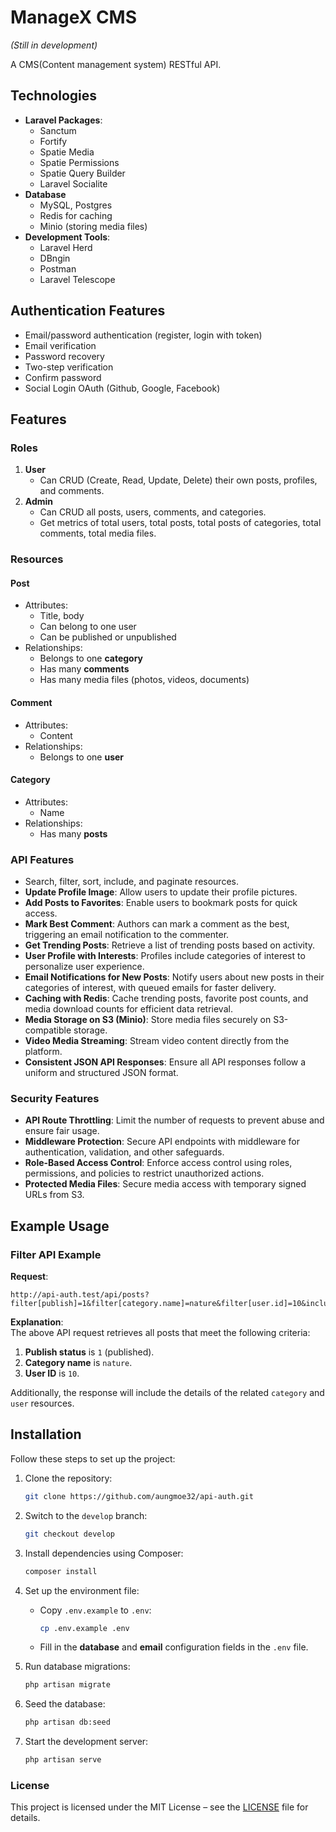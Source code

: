 # ManageX CMS

_(Still in development)_

A CMS(Content management system) RESTful API.

## Technologies

-   **Laravel Packages**:
    -   Sanctum
    -   Fortify
    -   Spatie Media
    -   Spatie Permissions
    -   Spatie Query Builder
    -   Laravel Socialite
-   **Database**
    -   MySQL, Postgres
    -   Redis for caching
    -   Minio (storing media files)
-   **Development Tools**:
    -   Laravel Herd
    -   DBngin
    -   Postman
    -   Laravel Telescope

## Authentication Features

-   Email/password authentication (register, login with token)
-   Email verification
-   Password recovery
-   Two-step verification
-   Confirm password
-   Social Login OAuth (Github, Google, Facebook)

## Features

### Roles

1.  **User**
    -   Can CRUD (Create, Read, Update, Delete) their own posts, profiles, and comments.
2.  **Admin**
    -   Can CRUD all posts, users, comments, and categories.
    -   Get metrics of total users, total posts, total posts of categories, total comments, total media files.

### Resources

#### **Post**

-   Attributes:
    -   Title, body
    -   Can belong to one user
    -   Can be published or unpublished
-   Relationships:
    -   Belongs to one **category**
    -   Has many **comments**
    -   Has many media files (photos, videos, documents)

#### **Comment**

-   Attributes:
    -   Content
-   Relationships:
    -   Belongs to one **user**

#### **Category**

-   Attributes:
    -   Name
-   Relationships:
    -   Has many **posts**

### API Features

-   Search, filter, sort, include, and paginate resources.
-   **Update Profile Image**: Allow users to update their profile pictures.
-   **Add Posts to Favorites**: Enable users to bookmark posts for quick access.
-   **Mark Best Comment**: Authors can mark a comment as the best, triggering an email notification to the commenter.
-   **Get Trending Posts**: Retrieve a list of trending posts based on activity.
-   **User Profile with Interests**: Profiles include categories of interest to personalize user experience.
-   **Email Notifications for New Posts**: Notify users about new posts in their categories of interest, with queued emails for faster delivery.
-   **Caching with Redis**: Cache trending posts, favorite post counts, and media download counts for efficient data retrieval.
-   **Media Storage on S3 (Minio)**: Store media files securely on S3-compatible storage.
-   **Video Media Streaming**: Stream video content directly from the platform.
-   **Consistent JSON API Responses**: Ensure all API responses follow a uniform and structured JSON format.

### Security Features

-   **API Route Throttling**: Limit the number of requests to prevent abuse and ensure fair usage.
-   **Middleware Protection**: Secure API endpoints with middleware for authentication, validation, and other safeguards.
-   **Role-Based Access Control**: Enforce access control using roles, permissions, and policies to restrict unauthorized actions.
-   **Protected Media Files**: Secure media access with temporary signed URLs from S3.

## Example Usage

### Filter API Example

**Request**:

```http
http://api-auth.test/api/posts?filter[publish]=1&filter[category.name]=nature&filter[user.id]=10&include=category,user
```

**Explanation**:  
The above API request retrieves all posts that meet the following criteria:

1.  **Publish status** is `1` (published).
2.  **Category name** is `nature`.
3.  **User ID** is `10`.

Additionally, the response will include the details of the related `category` and `user` resources.

## Installation

Follow these steps to set up the project:

1.  Clone the repository:

    ```bash
    git clone https://github.com/aungmoe32/api-auth.git
    ```

2.  Switch to the `develop` branch:

    ```bash
    git checkout develop
    ```

3.  Install dependencies using Composer:

    ```bash
    composer install
    ```

4.  Set up the environment file:

    -   Copy `.env.example` to `.env`:

        ```bash
        cp .env.example .env
        ```

    -   Fill in the **database** and **email** configuration fields in the `.env` file.

5.  Run database migrations:

    ```bash
    php artisan migrate
    ```

6.  Seed the database:

    ```bash
    php artisan db:seed
    ```

7.  Start the development server:

    ```bash
    php artisan serve
    ```

### License

This project is licensed under the MIT License – see the [LICENSE](./LICENSE) file for details.
